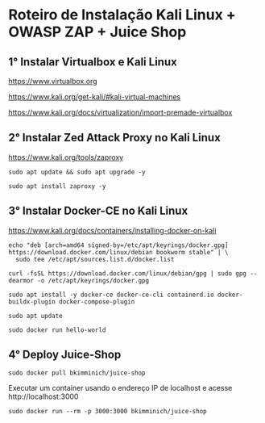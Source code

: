 # Roteiro de Instalação Kali Linux + OWASP ZAP + Juice Shop

## 1° Instalar Virtualbox e Kali Linux

https://www.virtualbox.org

https://www.kali.org/get-kali/#kali-virtual-machines

https://www.kali.org/docs/virtualization/import-premade-virtualbox

## 2° Instalar Zed Attack Proxy no Kali Linux

https://www.kali.org/tools/zaproxy
```
sudo apt update && sudo apt upgrade -y
```
```
sudo apt install zaproxy -y
```
## 3° Instalar Docker-CE no Kali Linux

https://www.kali.org/docs/containers/installing-docker-on-kali
```
echo "deb [arch=amd64 signed-by=/etc/apt/keyrings/docker.gpg] https://download.docker.com/linux/debian bookworm stable" | \
  sudo tee /etc/apt/sources.list.d/docker.list
```
```
curl -fsSL https://download.docker.com/linux/debian/gpg | sudo gpg --dearmor -o /etc/apt/keyrings/docker.gpg
```
```
sudo apt install -y docker-ce docker-ce-cli containerd.io docker-buildx-plugin docker-compose-plugin
```
```
sudo apt update
```
```
sudo docker run hello-world
```
## 4° Deploy Juice-Shop
```
sudo docker pull bkimminich/juice-shop
```
Executar um container usando o endereço IP de localhost e acesse http://localhost:3000 
```
sudo docker run --rm -p 3000:3000 bkimminich/juice-shop
```
